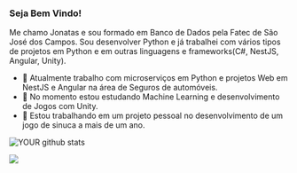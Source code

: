 ### Seja Bem Vindo!
Me chamo Jonatas e sou formado em Banco de Dados pela Fatec de São José dos Campos. Sou desenvolver Python e já trabalhei com vários tipos de projetos em Python e em outras linguagens e frameworks(C#, NestJS, Angular, Unity).

- 🔭 Atualmente trabalho com microserviços em Python e projetos Web em NestJS e Angular na área de Seguros de automóveis.
- 🌱 No momento estou estudando Machine Learning e desenvolvimento de Jogos com Unity.
- 🤝 Estou trabalhando em um projeto pessoal no desenvolvimento de um jogo de sinuca a mais de um ano. 

![YOUR github stats](https://github-readme-stats.vercel.app/api?username=josejonatasoliveira)

[<img src="https://img.shields.io/badge/linkedin-%230077B5.svg?&style=for-the-badge&logo=linkedin&logoColor=white" />](https://www.linkedin.com/in/jose-jonatas/)
